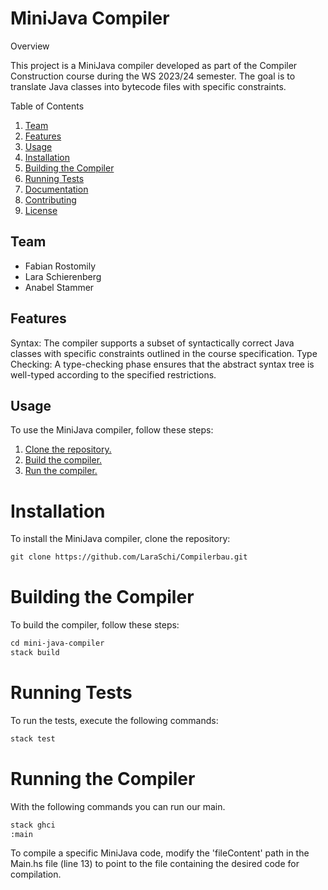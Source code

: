 # MiniJava Compiler

Overview

This project is a MiniJava compiler developed as part of the Compiler Construction course during the WS 2023/24 semester.
The goal is to translate Java classes into bytecode files with specific constraints.

Table of Contents

1. [Team](#team)
2. [Features](#features)
3. [Usage](#usage)
4. [Installation](#installation)
5. [Building the Compiler](#building-the-compiler)
6. [Running Tests](#running-tests)
7. [Documentation](#documentation)
8. [Contributing](#contributing)
9. [License](#license)


## Team
 - Fabian Rostomily
- Lara Schierenberg
- Anabel Stammer 

## Features

Syntax: The compiler supports a subset of syntactically correct Java classes with specific constraints outlined in the course specification.
Type Checking: A type-checking phase ensures that the abstract syntax tree is well-typed according to the specified restrictions.


## Usage

To use the MiniJava compiler, follow these steps:

1. [Clone the repository.]()
2. [Build the compiler.]()
3. [Run the compiler.]()


# Installation 

To install the MiniJava compiler, clone the repository:

```markdown
git clone https://github.com/LaraSchi/Compilerbau.git
```


# Building the Compiler

To build the compiler, follow these steps:

```markdown
cd mini-java-compiler
stack build
```

# Running Tests

To run the tests, execute the following commands:
```markdown
stack test
```

# Running the Compiler
 With the following commands you can run our main. 
```markdown
stack ghci
:main
```

To compile a specific MiniJava code, modify the 'fileContent' path in the Main.hs file (line 13) to point to the file containing the desired code for compilation.
